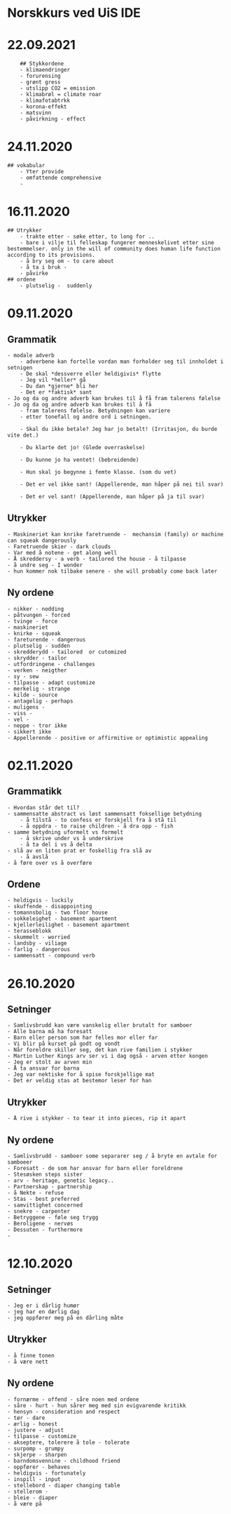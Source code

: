# Norskkurs ved UiS IDE

# 22.09.2021
        ## Stykkordene
		- klimaendringer
		- forurensing
		- grønt gress
		- utslipp CO2 = emission
		- klimabrøl = climate roar
		- klimafotabtrkk
		- korona-effekt 
		- matsvinn
		- påvirkning - effect
# 24.11.2020
	## vokabular
		- Yter provide
		- omfattende comprehensive
		- 
	
# 16.11.2020
	## Utrykker
		- trakte etter - søke etter, to long for ..
		- bare i vilje til felleskap fungerer menneskelivet etter sine bestemmelser. only in the will of community does human life function according to its provisions.
		- å bry seg om - to care about
		- å ta i bruk - 
		- påvirke
	## ordene
		- plutselig -  suddenly
# 09.11.2020

## Grammatik
	- modale adverb
		- adverbene kan fortelle vordan man forholder seg til innholdet i setnigen
		- De skal *dessverre eller heldigivis* flytte
		- Jeg vil *heller* gå
		- Du dan *gjerne* bli her
		- Det er *faktisk* sant
	- Jo og da og andre adverb kan brukes til å få fram talerens følelse
	- Jo og da og andre adverb kan brukes til å få
		- fram talerens følelse. Betydningen kan variere
		- etter tonefall og andre ord i setningen.

		- Skal du ikke betale? Jeg har jo betalt! (Irritasjon, du burde vite det.)

		- Du klarte det jo! (Glede overraskelse)

		- Du kunne jo ha ventet! (bebreidende)

		- Hun skal jo begynne i femte klasse. (som du vet)

		- Det er vel ikke sant! (Appellerende, man håper på nei til svar)

		- Det er vel sant! (Appellerende, man håper på ja til svar)
	
## Utrykker
	- Maskineriet kan knrike faretruende -  mechansim (family) or machine can squeak dangerously 
	- Faretruende skier - dark clouds
	- Var med å notene - get along well
	- Å skreddersy - a verb - tailored the house - å tilpasse
	- å undre seg - I wonder 
	- hun kommer nok tilbake senere - she will probably come back later
## Ny ordene
	- nikker - nodding
	- påtvungen - forced 
	- tvinge - force
	- maskineriet
	- knirke - squeak
	- fareturende - dangerous
	- plutselig - sudden
	- skredderydd - tailored  or cutomized
	- skrydder - tailor
	- utfordringene - challenges
	- verken - neigther
	- sy - sew
	- tilpasse - adapt customize
	- merkelig - strange
	- kilde - source
	- antagelig - perhaps
	- muligens - 
	- viss - 
	- vel -
	- neppe - tror ikke
	- sikkert ikke
	- Appellerende - positive or affirmitive or optimistic appealing
# 02.11.2020
## Grammatikk
	- Hvordan står det til?
	- sammensatte abstract vs løst sammensatt foksellige betydning
		- å tilstå - to confess er forskjell fra å stå til
		- å oppdra - to raise children - å dra opp - fish
	- samme betydning uformelt vs formelt
		- å skrive under vs å underskrive
		- å ta del i vs å delta 
	- slå av en liten prat er foskellig fra slå av
		- å avslå
	- å føre over vs å overføre
		
## Ordene
	- heldigvis - luckily
	- skuffende - disappointing
	- tomannsbolig - two floor house
	- sokkeleighet - basement apartment
	- kjellerleilighet - basement apartment
	- terasseblokk
	- skummelt - worried
	- landsby - viliage
	- farlig - dangerous
	- sammensatt - compound verb
# 26.10.2020
## Setninger
	- Samlivsbrudd kan være vanskelig eller brutalt for samboer
	- Alle barna må ha foresatt
	- Barn eller person som har felles mor eller far
	- Vi blir på kurset på godt og vondt
	- Når foreldre skiller seg, det kan rive familien i stykker
	- Martin Luther Kings arv ser vi i dag også - arven etter kongen
	- Jeg er stolt av arven min
	- Å ta ansvar for barna
	- Jeg var nektiske for å spise forskjellige mat
	- Det er veldig stas at bestemor leser for han

	
	
## Utrykker
	- Å rive i stykker - to tear it into pieces, rip it apart
## Ny ordene
	- Samlivsbrudd - samboer some separarer seg / å bryte en avtale for samboeer 
	- Foresatt - de som har ansvar for barn eller foreldrene
	- Stesøsken steps sister
	- arv - heritage, genetic legacy.. 
	- Partnerskap - partnership
	- å Nekte - refuse 
	- Stas - best preferred
	- samvittighet concerned
	- snekre - carpenter
	- Betryggene - føle seg trygg
	- Beroligene - nervøs 
	- Dessuten - furthermore
	- 
	
	
# 12.10.2020

## Setninger
	- Jeg er i dårlig humør
	- jeg har en dærlig dag
	- jeg oppfører meg på en dårling måte
## Utrykker
	- å finne tonen
	- å være nett
## Ny ordene
	- fornærme - offend - såre noen med ordene
	- såre - hurt - hun sårer meg med sin evigvarende kritikk
	- hensyn - consideration and respect
	- tør - dare
	- ærlig - honest
	- justere - adjust
	- tilpasse - customize
	- akseptere, tolerere å tole - tolerate
	- surpomp - grumpy
	- skjerpe - sharpen
	- barndomsvennine - childhood friend
	- oppfører - behaves
	- heldigvis - fortunately
	- inspill - input
	- stellebord - diaper changing table
	- stellerom - 
	- bleie - diaper
	- å være på
